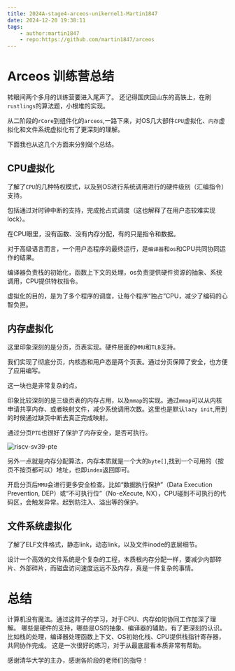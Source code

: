 ```yaml
---
title: 2024A-stage4-arceos-unikernel1-Martin1847
date: 2024-12-20 19:38:11
tags:
    - author:martin1847
    - repo:https://github.com/martin1847/arceos
---
```


# Arceos 训练营总结

转眼间两个多月的训练营要进入尾声了。
还记得国庆回山东的高铁上，在刷`rustlings`的算法题，小根堆的实现。

从二阶段的`rCore`到组件化的`arceos`,一路下来，对OS几大部件`CPU`虚拟化、`内存`虚拟化和文件系统虚拟化有了更深刻的理解。

下面我也从这几个方面来分别做个总结。




<!-- more -->

## CPU虚拟化

了解了`CPU`的几种特权模式，以及到OS进行系统调用进行的硬件级别（汇编指令）支持。

包括通过对时钟中断的支持，完成抢占式调度（这也解释了在用户态较难实现lock）。

在CPU眼里，没有函数、没有内存分配，有的只是指令和数据。

对于高级语言而言，一个用户态程序的最终运行，是`编译器`和`os`和CPU共同协同运作的结果。

编译器负责栈的初始化，函数上下文的处理，os负责提供硬件资源的抽象、系统调用，CPU提供特权指令。

虚拟化的目的，是为了多个程序的调度，让每个程序“独占”CPU，减少了编码的心智负担。

## 内存虚拟化

这里印象深刻的是分页，页表实现。硬件层面的`MMU`和`TLB`支持。

我们实现了彻底分页，内核态和用户态是两个页表。通过分页保障了安全，也方便了应用编写。

这一块也是非常复杂的点。

印象比较深刻的是三级页表的内存占用，以及`mmap`的实现。通过`mmap`可以从内核申请共享内存、或者映射文件，减少系统调用次数。这里也是默认`lazy init`,用到的时候通过缺页中断去真正完成映射。

通过分页`PTE`也很好了保护了内存安全，是否可执行。

![riscv-sv39-pte](https://rcore-os.cn/rCore-Tutorial-Book-v3/_images/sv39-pte.png)

另外一点就是内存分配算法，内存本质就是一个大的`byte[]`,找到一个可用的（按页不按页都可以）地址，也即`index`返回即可。

开启分页后`MMU`会进行更多安全检查。比如“数据执行保护”（Data Execution Prevention, DEP）或“不可执行位”（No-eXecute, NX），CPU碰到不可执行的代码区，会触发异常。起到防注入、溢出等的保护。



## 文件系统虚拟化

了解了ELF文件格式，静态link，动态link，以及文件inode的底层细节。

设计一个高效的文件系统是个复杂的工程，本质根内存分配一样，要减少内部碎片、外部碎片，而磁盘访问速度远远不及内存，真是一件复杂的事情。

# 总结

计算机没有魔法。通过这阵子的学习，对于CPU、内存如何协同工作加深了理解。
哪些是硬件的支持，哪些是OS的抽象、编译器的辅助，有了更深刻的认识。
比如栈的处理，编译器处理函数上下文、OS初始化栈、CPU提供栈指针寄存器，共同协作完成。
这是一次很好的练习，对于从最底层看本质非常有帮助。

感谢清华大学的主办，感谢各阶段的老师们的指导！
